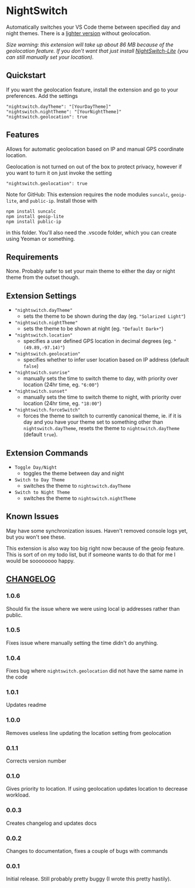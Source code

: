 # NightSwitch

Automatically switches your VS Code theme between specified day and night themes. There is a [lighter version](https://marketplace.visualstudio.com/items?itemName=gharveymn.nightswitch-lite) without geolocation.

*Size warning: this extension will take up about 86 MB because of the geolocation feature. If you don't want that just install [NightSwitch-Lite](https://marketplace.visualstudio.com/items?itemName=gharveymn.nightswitch-lite) (you can still manually set your location).*

## Quickstart

If you want the geolocation feature, install the extension and go to your preferences. Add the settings 
~~~
"nightswitch.dayTheme": "[YourDayTheme]"
"nightswitch.nightTheme": "[YourNightTheme]"
"nightswitch.geolocation": true
~~~

## Features

Allows for automatic geolocation based on IP and manual GPS coordinate location.

Geolocation is not turned on out of the box to protect privacy, however if you want to turn it on just invoke the setting 
~~~
"nightswitch.geolocation": true
~~~

Note for GitHub: This extension requires the node modules `suncalc`, `geoip-lite`, and `public-ip`. Install those with 
~~~
npm install suncalc
npm install geoip-lite
npm install public-ip
~~~
in this folder. You'll also need the .vscode folder, which you can create using Yeoman or something.

## Requirements

None. Probably safer to set your main theme to either the day or night theme from the outset though.

## Extension Settings


- `"nightswitch.dayTheme"` 
	- sets the theme to be shown during the day (eg. `"Solarized Light"`)
- `"nightswitch.nightTheme"` 
	- sets the theme to be shown at night (eg. `"Default Dark+"`)
- `"nightswitch.location"`
	- specifies a user defined GPS location in decimal degrees (eg. `"(49.89,-97.14)"`)
- `"nightswitch.geolocation"`
	- specifies whether to infer user location based on IP address (default `false`)
- `"nightswitch.sunrise"`
	- manually sets the time to switch theme to day, with priority over location (24hr time, eg. `"6:00"`)
- `"nightswitch.sunset"`
	- manually sets the time to switch theme to night, with priority over location (24hr time, eg. `"18:00"`)
- `"nightswitch.forceSwitch"`
	- forces the theme to switch to currently canonical theme, ie. if it is day and you have your theme set to something other than `nightswitch.dayTheme`, resets the theme to `nightswitch.dayTheme` (default `true`).


## Extension Commands

- `Toggle Day/Night`
	- toggles the theme between day and night
- `Switch to Day Theme`
	- switches the theme to `nightswitch.dayTheme`
- `Switch to Night Theme`
	- switches the theme to `nightswitch.nightTheme`

## Known Issues

May have some synchronization issues. Haven't removed console logs yet, but you won't see these.

This extension is also way too big right now because of the geoip feature. This is sort of on my todo list, but if someone wants to do that for me I would be soooooooo happy.

## [CHANGELOG](https://github.com/gharveymn/nightswitch/blob/master/CHANGELOG.md)

### 1.0.6
Should fix the issue where we were using local ip addresses rather than public.

### 1.0.5
Fixes issue where manually setting the time didn't do anything.

### 1.0.4
Fixes bug where `nightswitch.geolocation` did not have the same name in the code

### 1.0.1
Updates readme

### 1.0.0
Removes useless line updating the location setting from geolocation

### 0.1.1
Corrects version number

### 0.1.0
Gives priority to location. If using geolocation updates location to decrease workload.

### 0.0.3
Creates changelog and updates docs 

### 0.0.2
Changes to documentation, fixes a couple of bugs with commands

### 0.0.1
Initial release. Still probably pretty buggy (I wrote this pretty hastily).

